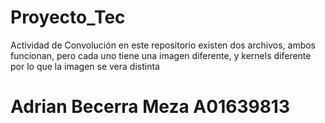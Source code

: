# Proyecto_Tec
Actividad de Convolución
en este repositorio existen dos archivos, ambos funcionan, pero cada uno tiene una imagen diferente, y kernels diferente
por lo que la imagen se vera distinta

# Adrian Becerra Meza A01639813
